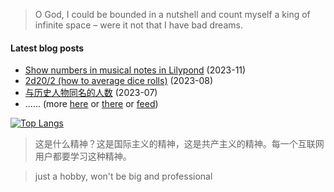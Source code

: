> O God, I could be bounded in a nutshell and count myself a king of infinite space – were it not that I have bad dreams.

#### Latest blog posts
<!-- generated by https://github.com/gautamkrishnar/blog-post-workflow -->
<!-- BLOG-POST-LIST:START -->
- [Show numbers in musical notes in Lilypond](https://github.com/King-of-Infinite-Space/thoughts/discussions/204) (2023-11)
- [2d20/2 &lpar;how to average dice rolls&rpar;](https://github.com/King-of-Infinite-Space/thoughts/discussions/203) (2023-08)
- [与历史人物同名的人数](https://github.com/King-of-Infinite-Space/thoughts/discussions/202) (2023-07)<!-- BLOG-POST-LIST:END --> 
- ...... (more [here](https://github.com/King-of-Infinite-Space/thoughts/discussions/categories/%E5%8D%9A%E6%96%87?discussions_q=category%3A%E5%8D%9A%E6%96%87+sort%3Adate_created) or [there](http://blog.lnfinite.space/) or [feed](https://blog.lnfinite.space/feed))

[![Top Langs](https://github-readme-stats.vercel.app/api/top-langs/?username=King-of-Infinite-Space&langs_count=4&layout=compact)](https://github.com/anuraghazra/github-readme-stats)

> 这是什么精神？这是国际主义的精神，这是共产主义的精神。每一个互联网用户都要学习这种精神。

> just a hobby, won't be big and professional

<img src='https://count.lnfinite.space/repo/profile.svg?plus=1' width='0' height='0' />
